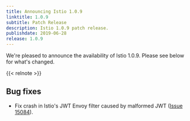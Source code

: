 ```yaml
---
title: Announcing Istio 1.0.9
linktitle: 1.0.9
subtitle: Patch Release
description: Istio 1.0.9 patch release.
publishdate: 2019-06-28
release: 1.0.9
---
```


We're pleased to announce the availability of Istio 1.0.9. Please see below for what's changed.

{{< relnote >}}

## Bug fixes

- Fix crash in Istio's JWT Envoy filter caused by malformed JWT ([Issue 15084](https://github.com/istio/istio/issues/15084)).
